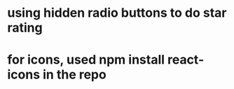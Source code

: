 # using hidden radio buttons to do star rating
# for icons, used npm install react-icons in the repo

